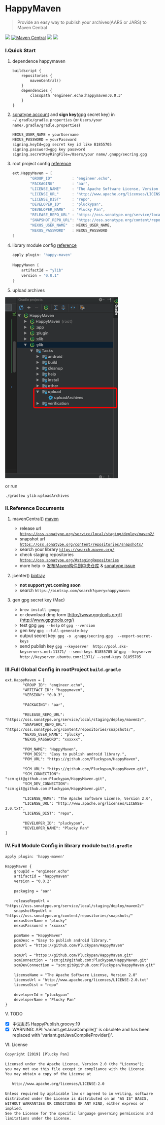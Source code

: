 # HappyMaven
> Provide an easy way to publish your archives(AARS or JARS) to Maven Central

![](https://img.shields.io/github/license/Pluckypan/HappyMaven.svg?style=plastic)
[![Maven Central](https://img.shields.io/maven-central/v/engineer.echo/happymaven.svg?label=Maven%20Central)](https://search.maven.org/search?q=g:%22engineer.echo%22%20AND%20a:%22happymaven%22)
![](https://img.shields.io/github/last-commit/pluckypan/happymaven.svg)
![](https://img.shields.io/badge/author-plucky-green.svg)

### Ⅰ.Quick Start

1. dependence happymaven

    ```
    buildscript {
        repositories {
            mavenCentral()
        }
        dependencies {
            classpath 'engineer.echo:happymaven:0.0.3'
        }
    }
    ```

2. [sonatype account](https://issues.sonatype.org) and **sign key**(gpg secret key)  in `~/.gradle/gradle.properties` (or `Users/your name/.gradle/gradle.properties`)

    ```
    NEXUS_USER_NAME = yourUsername
    NEXUS_PASSWORD = yourPassword
    signing.keyId=gpg secret key id like B1855705
    signing.password=gpg key password
    signing.secretKeyRingFile=/Users/your name/.gnupg/secring.gpg
    ```

3. root project config  [reference](https://github.com/Pluckypan/HappyMaven/blob/master/build.gradle)

    ```groovy
    ext.HappyMaven = [
            "GROUP_ID"         : "engineer.echo",
            "PACKAGING"        : "aar",
            "LICENSE_NAME"     : "The Apache Software License, Version 2.0",
            "LICENSE_URL"      : "http://www.apache.org/licenses/LICENSE-2.0.txt",
            "LICENSE_DIST"     : "repo",
            "DEVELOPER_ID"     : "pluckypan",
            "DEVELOPER_NAME"   : "Plucky Pan",
            "RELEASE_REPO_URL" : "https://oss.sonatype.org/service/local/staging/deploy/maven2/",
            "SNAPSHOT_REPO_URL": "https://oss.sonatype.org/content/repositories/snapshots/",
            "NEXUS_USER_NAME"  : NEXUS_USER_NAME,
            "NEXUS_PASSWORD"   : NEXUS_PASSWORD
    ]
    ```  

4. library module config [reference](https://github.com/Pluckypan/HappyMaven/blob/master/ylib/build.gradle)

    ```groovy
    apply plugin: 'happy-maven'
    
    HappyMaven {
        artifactId = "ylib"
        version = "0.0.1"
    }
    ```

5. upload archives

 ![upload archives](image/upload_archives.png)
 
 or run 
 
 ```
 ./gradlew ylib:uploadArchives
 ```

### Ⅱ.Reference Documents
1. mavenCentral()  [maven](https://issues.sonatype.org)
    - release url [`https://oss.sonatype.org/service/local/staging/deploy/maven2/`](https://oss.sonatype.org/service/local/staging/deploy/maven2/)
    - snapshot url [`https://oss.sonatype.org/content/repositories/snapshots/`](https://oss.sonatype.org/content/repositories/snapshots/)
    - search your library [`https://search.maven.org/`](https://search.maven.org/)
    - check staging repositories [`https://oss.sonatype.org/#stagingRepositories`](https://oss.sonatype.org/#stagingRepositories) 
    - more help -> [发布Maven构件到中央仓库](https://my.oschina.net/songxinqiang/blog/313226) &  [sonatype issue](http://www.echo.engineer/c/sonatype.html)
    
2. jcenter()  [bintray](https://bintray.com/)
    - **not support yet.coming soon**
    - search `https://bintray.com/search?query=happymaven`
    
3. gen gpg secret key (Mac)
    - `brew install gnupg `
    - or download dmg form [http://www.gpgtools.org/](http://www.gpgtools.org/)
    - test gpg `gpg --help` or `gpg --version`
    - gen key `gpg --full-generate-key`
    - output secret key: `gpg -o .gnupg/secring.gpg  --export-secret-keys`
    - send publish key `gpg --keyserver  http://pool.sks-keyservers.net:11371/ --send-keys B1855705`
      or `gpg --keyserver http://keyserver.ubuntu.com:11371/ --send-keys B1855705`


### Ⅲ.Full Global Config in rootProject `build.gradle`

```
ext.HappyMaven = [
        "GROUP_ID": "engineer.echo",
        "ARTIFACT_ID": "happymaven",
        "VERSION": "0.0.3",

        "PACKAGING": "aar",

        "RELEASE_REPO_URL": "https://oss.sonatype.org/service/local/staging/deploy/maven2/",
        "SNAPSHOT_REPO_URL": "https://oss.sonatype.org/content/repositories/snapshots/",
        "NEXUS_USER_NAME": "plucky",
        "NEXUS_PASSWORD": "xxxxxx",

        "POM_NAME": "HappyMaven",
        "POM_DESC": "Easy to publish android library.",
        "POM_URL": "https://github.com/Pluckypan/HappyMaven",

        "SCM_URL": "https://github.com/Pluckypan/HappyMaven.git",
        "SCM_CONNECTION": "scm:git@github.com:Pluckypan/HappyMaven.git",
        "SCM_DEV_CONNECTION": "scm:git@github.com:Pluckypan/HappyMaven.git",

        "LICENSE_NAME": "The Apache Software License, Version 2.0",
        "LICENSE_URL": "http://www.apache.org/licenses/LICENSE-2.0.txt",
        "LICENSE_DIST": "repo",

        "DEVELOPER_ID": "pluckypan",
        "DEVELOPER_NAME": "Plucky Pan"
]
```

### Ⅳ.Full Module Config in library module `build.gradle`

```
apply plugin: 'happy-maven'

HappyMaven {
    groupId = "engineer.echo"
    artifactId = "happymaven"
    version = "0.0.2"

    packaging = "aar"
    
    releaseRepoUrl = "https://oss.sonatype.org/service/local/staging/deploy/maven2/"
    snapshotRepoUrl = "https://oss.sonatype.org/content/repositories/snapshots/"
    nexusUserName = "plucky"
    nexusPassword = "xxxxxx"

    pomName = "HappyMaven"
    pomDesc = "Easy to publish android library."
    pomUrl = "https://github.com/Pluckypan/HappyMaven"

    scmUrl = "https://github.com/Pluckypan/HappyMaven.git"
    scmConnection = "scm:git@github.com:Pluckypan/HappyMaven.git"
    scmDevConnection = "scm:git@github.com:Pluckypan/HappyMaven.git"

    licenseName = "The Apache Software License, Version 2.0"
    licenseUrl = "http://www.apache.org/licenses/LICENSE-2.0.txt"
    licenseDist = "repo"

    developerId = "pluckypan"
    developerName = "Plucky Pan"
}
```

V. TODO
- [x] 中文乱码 HappyPublish.groovy:19
- [x] WARNING: API 'variant.getJavaCompile()' is obsolete and has been replaced with 'variant.getJavaCompileProvider()'.

Ⅵ. License

```
Copyright [2019] [Plucky Pan]

Licensed under the Apache License, Version 2.0 (the "License");
you may not use this file except in compliance with the License.
You may obtain a copy of the License at

   http://www.apache.org/licenses/LICENSE-2.0

Unless required by applicable law or agreed to in writing, software
distributed under the License is distributed on an "AS IS" BASIS,
WITHOUT WARRANTIES OR CONDITIONS OF ANY KIND, either express or implied.
See the License for the specific language governing permissions and
limitations under the License.
```